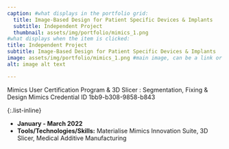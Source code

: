 ```yaml
---
caption: #what displays in the portfolio grid:
  title: Image-Based Design for Patient Specific Devices & Implants
  subtitle: Independent Project
  thumbnail: assets/img/portfolio/mimics_1.png
#what displays when the item is clicked:
title: Independent Project
subtitle: Image-Based Design for Patient Specific Devices & Implants
image: assets/img/portfolio/mimics_1.png #main image, can be a link or a file in assets/img/portfolio
alt: image alt text

---
```

Mimics User Certification Program & 3D Slicer : Segmentation, Fixing & Design
Mimics Credential ID 1bb9-b308-9858-b843


{:.list-inline} 
- **January - March 2022**
- **Tools/Technologies/Skills:** Materialise Mimics Innovation Suite, 3D Slicer, Medical Additive Manufacturing

